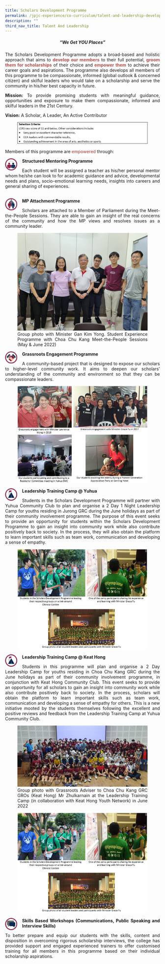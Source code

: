 ```yaml
---
title: Scholars Development Programme
permalink: /jpjc-experience/co-curriculum/talent-and-leadership-development-programme/scholars-development/
description: ""
third_nav_title: Talent And Leadership
---
```

<div align=justify>
<center><h5>“We Get YOU Places”</h5></center>

<p>
The Scholars Development Programme adopts a broad-based and holistic approach that aims to <strong><span style="color:#b74b4b">develop our members</span></strong> to their full potential, <strong><span style="color:#b74b4b">groom them for scholarships</span></strong> of their choice and <strong><span style="color:#b74b4b">empower them</span></strong> to achieve their career goals and aspirations. The programme also develops all members of this programme to be compassionate, informed (global outlook & concerned citizen) and skilful leaders who would take on a scholarship and serve the community in his/her best capacity in future.</p>

<p>	
<strong>Mission:</strong> To provide promising students with meaningful guidance, opportunities and exposure to make them compassionate, informed and skilful leaders in the 21st Century.</p>

<p>	
<strong>Vision:</strong> A Scholar, A Leader, An Active Contributor</p>

<figure>
<img src="/images/sdp%201.jpg"></figure>
		 
<p>Members of this programme are <span style="color:#ae3434">empowered</span> through:</p>  

<img src="/images/sdp2.jpg" style="width:8%;margin-right:15px;" align = "left">
<strong>Structured Mentoring Programme</strong><br>
<p>Each student will be assigned a teacher as his/her personal mentor whom he/she can look to for academic guidance and advice, developmental needs and plans, socio-emotional learning needs, insights into careers and general sharing of experiences.</p>
<br>
<img src="/images/sdp3.jpg" style="width:8%;margin-right:15px;" align = "left">
<strong>MP Attachment Programme</strong><br>
<p>Scholars are attached to a Member of Parliament during the Meet-the-People Sessions. They are able to gain an insight of the real concerns of the community and how the MP views and resolves issues as a community leader.</p>
<figure>
<img src="/images/JPJC%20Experience/Co%20Curriculum/Scholars/Picture%201.jpeg">
<figcaption>Group photo with Minister Gan Kim Yong. Student Experience Programme with Choa Chu Kang Meet-the-People Sessions (May & June 2022)</figcaption></figure>

<img src="/images/sdp4.jpg" style="width:8%;margin-right:15px;" align = "left">
	<strong>Grassroots Engagement Programme</strong><br>
<p>
A community-based project that is designed to expose our scholars to higher-level community work. It aims to deepen our scholars’ understanding of the community and environment so that they can be compassionate leaders.</p>

<figure>
<img src="/images/sdp5.jpg"></figure>
		 
<img src="/images/sdp6.jpg" style="width:8%;margin-right:15px;" align = "left">
<strong>Leadership Training Camp @ Yuhua</strong>
<p>Students in the Scholars Development Programme will partner with Yuhua Community Club to plan and organise a 2 Day 1 Night Leadership Camp for youths residing in Jurong GRC during the June holidays as part of their community involvement programme. The purpose of this event seeks to provide an opportunity for students within the Scholars Development Programme to gain an insight into community work while also contribute positively back to society. In the process, they will also obtain the platform to learn important skills such as team work, communication and developing a sense of empathy.</p>

<figure>
<img src="/images/sdp7.jpg"></figure>
	
<img src="/images/sdp6.jpg" style="width:8%;margin-right:15px;" align = "left">
<strong>Leadership Training Camp @ Keat Hong</strong>
<p>
Students in this programme will plan and organise a 2 Day Leadership Camp for youths residing in Choa Chu Kang GRC during the June holidays as part of their community involvement programme, in conjunction with Keat Hong Community Club. This event seeks to provide an opportunity for all scholars to gain an insight into community work while also contribute positively back to society. In the process, scholars will obtain the platform to learn important skills such as team work, communication and developing a sense of empathy for others. This is a new initiative mooted by the students themselves following the excellent and positive reviews and feedback from the Leadership Training Camp at Yuhua Community Club.</p>
<figure>
<img src="/images/JPJC%20Experience/Co%20Curriculum/Scholars/Picture%202.jpeg">
<figcaption>Group photo with Grassroots Adviser to Choa Chu Kang GRC GROs (Keat Hong) Mr Zhulkarnain at the Leadership Training Camp (in collaboration with Keat Hong Youth Network) in June 2022</figcaption></figure>

<figure>
<img src="/images/sdp9.jpg"></figure>

<img src="/images/sdp10.jpg" style="width:8%;margin-right:15px;" align = "left">
<strong>Skills Based Workshops (Communications, Public Speaking and Interview Skills)</strong>
<p>To better prepare and equip our students with the skills, content and disposition in overcoming rigorous scholarship interviews, the college has provided support and engaged experienced trainers to offer customised training for all members in this programme based on their individual scholarship aspirations.</p>